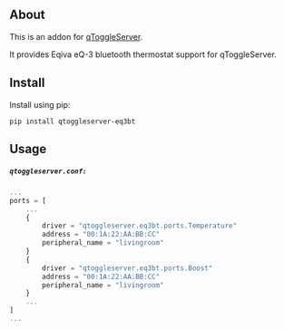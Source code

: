 ## About

This is an addon for [qToggleServer](https://github.com/qtoggle/qtoggleserver).

It provides Eqiva eQ-3 bluetooth thermostat support for qToggleServer.


## Install

Install using pip:

    pip install qtoggleserver-eq3bt


## Usage

##### `qtoggleserver.conf:`
``` javascript
...
ports = [
    ...
    {
        driver = "qtoggleserver.eq3bt.ports.Temperature"
        address = "00:1A:22:AA:BB:CC"
        peripheral_name = "livingroom"
    }
    {
        driver = "qtoggleserver.eq3bt.ports.Boost"
        address = "00:1A:22:AA:BB:CC"
        peripheral_name = "livingroom"
    }
    ...
]
...
```
